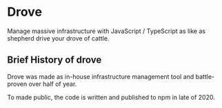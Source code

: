 # Drove

Manage massive infrastructure with JavaScript / TypeScript as like as shepherd drive your drove of cattle.

## Brief History of drove

Drove was made as in-house infrastructure management tool and battle-proven over half of year.

To made public, the code is written and published to npm in late of 2020.
